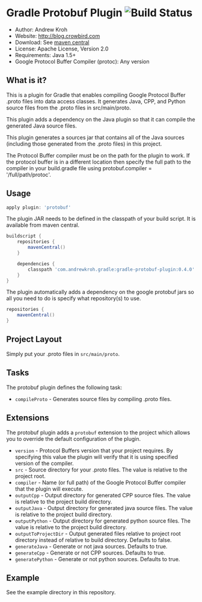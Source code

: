 Gradle Protobuf Plugin ![Build Status](https://blog.crowbird.com/build-status/gradle-protobuf-plugin)
=====================
- Author: Andrew Kroh
- Website: http://blog.crowbird.com
- Download: See [maven central](http://search.maven.org/#search%7Cga%7C1%7Cg%3A%22com.andrewkroh.gradle%22)
- License: Apache License, Version 2.0
- Requirements: Java 1.5+
- Google Protocol Buffer Compiler (protoc): Any version

What is it?
-----------
This is a plugin for Gradle that enables compiling Google Protocol Buffer .proto files into data access classes. It generates Java, CPP, and Python source files from the .proto files in src/main/proto.

This plugin adds a dependency on the Java plugin so that it can compile the generated Java source files.

This plugin generates a sources jar that contains all of the Java sources (including those generated from the .proto files) in this project.

The Protocol Buffer compiler must be on the path for the plugin to work. If the protocol buffer is in a different location then specify the full path to the compiler in your build.gradle file using protobuf.compiler = '/full/path/protoc'.

Usage
-----
```groovy
apply plugin: 'protobuf'
```

The plugin JAR needs to be defined in the classpath of your build script. It is available from maven central.

```groovy
buildscript {
    repositories {
        mavenCentral()
    }

    dependencies {
        classpath 'com.andrewkroh.gradle:gradle-protobuf-plugin:0.4.0'
    }
}
```

The plugin automatically adds a dependency on the google protobuf jars so all you need to do is specify what repository(s) to use.

```groovy
repositories {
    mavenCentral()
}
```

Project Layout
--------------

Simply put your .proto files in `src/main/proto`.

Tasks
-----

The protobuf plugin defines the following task:

* `compileProto` - Generates source files by compiling .proto files.

Extensions
----------

The protobuf plugin adds a `protobuf` extension to the project which allows you to override the default configuration of the plugin.

* `version` - Protocol Buffers version that your project requires. By specifying this value the plugin will verify that it is using specified version of the compiler.
* `src` - Source directory for your .proto files. The value is relative to the project root.
* `compiler` - Name (or full path) of the Google Protocol Buffer compiler that the plugin will execute.
* `outputCpp` - Output directory for generated CPP source files. The value is relative to the project build directory.
* `outputJava` - Output directory for generated java source files. The value is relative to the project build directory.
* `outputPython` - Output directory for generated python source files. The value is relative to the project build directory.
* `outputToProjectDir` - Output generated files relative to project root directory instead of relative to build directory. Defaults to false.
* `generateJava` - Generate or not java sources. Defaults to true.
* `generateCpp` - Generate or not CPP sources. Defaults to true.
* `generatePython` - Generate or not python sources. Defaults to true.

Example
-------

See the example directory in this repository.
